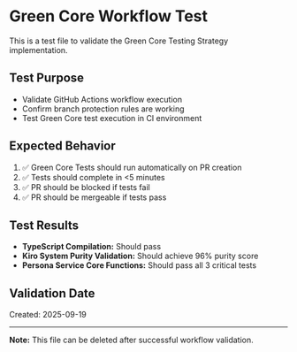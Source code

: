 # Green Core Workflow Test

This is a test file to validate the Green Core Testing Strategy implementation.

## Test Purpose
- Validate GitHub Actions workflow execution
- Confirm branch protection rules are working
- Test Green Core test execution in CI environment

## Expected Behavior
1. ✅ Green Core Tests should run automatically on PR creation
2. ✅ Tests should complete in <5 minutes
3. ✅ PR should be blocked if tests fail
4. ✅ PR should be mergeable if tests pass

## Test Results
- **TypeScript Compilation:** Should pass
- **Kiro System Purity Validation:** Should achieve 96% purity score
- **Persona Service Core Functions:** Should pass all 3 critical tests

## Validation Date
Created: 2025-09-19

---

**Note:** This file can be deleted after successful workflow validation.